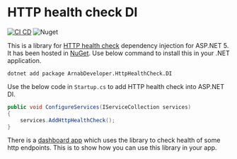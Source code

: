 # HTTP health check DI

[![CI CD](https://github.com/Arnab-Developer/ArnabDeveloper.HttpHealthCheck.DI/actions/workflows/ci-cd.yml/badge.svg)](https://github.com/Arnab-Developer/ArnabDeveloper.HttpHealthCheck.DI/actions/workflows/ci-cd.yml)
![Nuget](https://img.shields.io/nuget/v/ArnabDeveloper.HttpHealthCheck.DI)

This is a library for 
[HTTP health check](https://github.com/Arnab-Developer/ArnabDeveloper.HttpHealthCheck) 
dependency injection for ASP.NET 5. It has been hosted in 
[NuGet](https://www.nuget.org/packages/ArnabDeveloper.HttpHealthCheck.DI/). 
Use below command to install this in your .NET application.

```
dotnet add package ArnabDeveloper.HttpHealthCheck.DI
```

Use the below code in `Startup.cs` to add HTTP health check into ASP.NET DI.

```csharp
public void ConfigureServices(IServiceCollection services)
{
    services.AddHttpHealthCheck();
}
```

There is a 
[dashboard app](https://github.com/Arnab-Developer/HttpHealthCheckDashboard) 
which uses the library to check health of some http endpoints. This is to show 
how you can use this library in your app.
